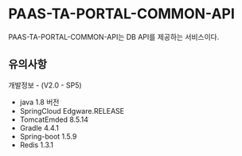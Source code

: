 # PAAS-TA-PORTAL-COMMON-API
PAAS-TA-PORTAL-COMMON-API는 DB API를 제공하는 서비스이다.

## 유의사항
개발정보 - (V2.0 - SP5)
- java 1.8 버전
- SpringCloud Edgware.RELEASE 
- TomcatEmded 8.5.14
- Gradle 4.4.1
- Spring-boot 1.5.9
- Redis 1.3.1